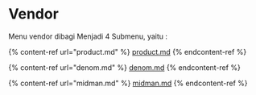# Vendor

Menu vendor dibagi Menjadi 4 Submenu, yaitu :&#x20;

{% content-ref url="product.md" %}
[product.md](product.md)
{% endcontent-ref %}

{% content-ref url="denom.md" %}
[denom.md](denom.md)
{% endcontent-ref %}

{% content-ref url="midman.md" %}
[midman.md](midman.md)
{% endcontent-ref %}
